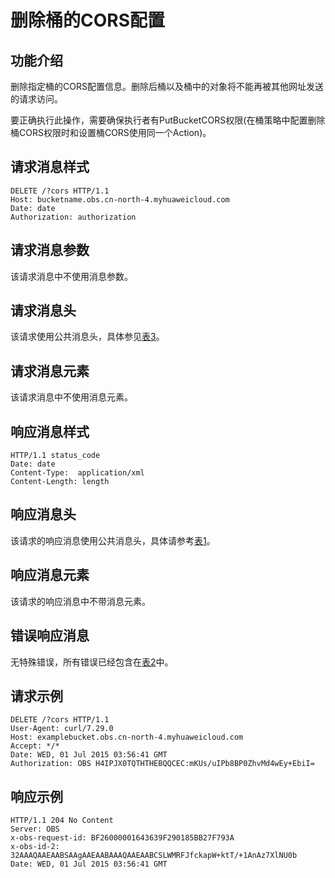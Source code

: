# 删除桶的CORS配置<a name="ZH-CN_TOPIC_0100846773"></a>

## 功能介绍<a name="section5584184924715"></a>

删除指定桶的CORS配置信息。删除后桶以及桶中的对象将不能再被其他网址发送的请求访问。

要正确执行此操作，需要确保执行者有PutBucketCORS权限\(在桶策略中配置删除桶CORS权限时和设置桶CORS使用同一个Action\)。

## 请求消息样式<a name="section47741860"></a>

```
DELETE /?cors HTTP/1.1 
Host: bucketname.obs.cn-north-4.myhuaweicloud.com 
Date: date
Authorization: authorization
```

## 请求消息参数<a name="section27023556"></a>

该请求消息中不使用消息参数。

## 请求消息头<a name="section41885417"></a>

该请求使用公共消息头，具体参见[表3](构造请求.md#table25197309)。

## 请求消息元素<a name="section41424434"></a>

该请求消息中不使用消息元素。

## 响应消息样式<a name="section37275594"></a>

```
HTTP/1.1 status_code
Date: date
Content-Type:  application/xml 
Content-Length: length
```

## 响应消息头<a name="section67044897"></a>

该请求的响应消息使用公共消息头，具体请参考[表1](返回结果.md#d0e686)。

## 响应消息元素<a name="section66533169"></a>

该请求的响应消息中不带消息元素。

## 错误响应消息<a name="section61927609"></a>

无特殊错误，所有错误已经包含在[表2](错误码.md#d0e843)中。

## 请求示例<a name="section14482163815396"></a>

```
DELETE /?cors HTTP/1.1
User-Agent: curl/7.29.0
Host: examplebucket.obs.cn-north-4.myhuaweicloud.com
Accept: */*
Date: WED, 01 Jul 2015 03:56:41 GMT
Authorization: OBS H4IPJX0TQTHTHEBQQCEC:mKUs/uIPb8BP0ZhvMd4wEy+EbiI=
```

## 响应示例<a name="section76081155815"></a>

```
HTTP/1.1 204 No Content
Server: OBS
x-obs-request-id: BF26000001643639F290185BB27F793A
x-obs-id-2: 32AAAQAAEAABSAAgAAEAABAAAQAAEAABCSLWMRFJfckapW+ktT/+1AnAz7XlNU0b
Date: WED, 01 Jul 2015 03:56:41 GMT
```

